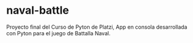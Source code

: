 # naval-battle
Proyecto final del Curso de Pyton de Platzi, App en consola desarrollada con Pyton para el juego de Battalla Naval.
